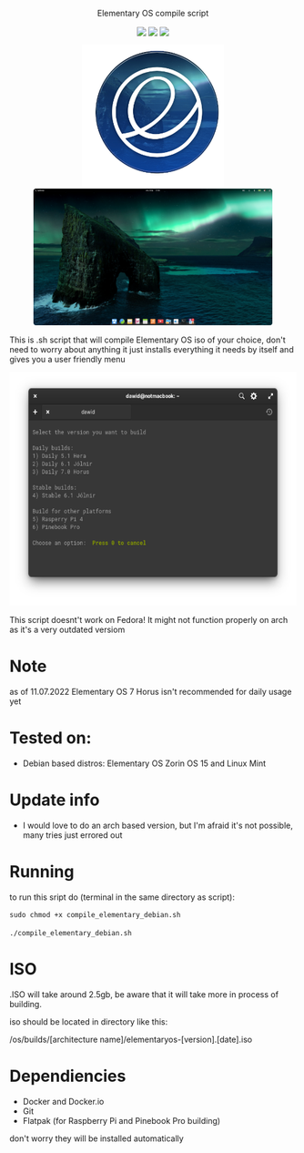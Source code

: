 <p align="center"> 
Elementary OS compile script
</p>

<p align="center"> 
<img align="center" src="https://img.shields.io/badge/Current%20ElementaryOS%20Stable%20Version-6.1-blue?style=style=flat"> 
<img align="center" src="https://img.shields.io/badge/Script%20Versionr%20-1.05-blue?style=style=flat"> 
<img align="center" src="https://img.shields.io/badge/Script%20Test%20Version%20-1.06b-orange?style=style=flat">
</p>

<p align="center"> 
<img src=https://github.com/HackZy01/Images/blob/main/eOS_6.1.png  width="250" height="251"> <picture>
   <source media="(prefers-color-scheme: dark)" srcset="https://github.com/HackZy01/Images/blob/main/desktop-dark.png" width="420" height="240">
   <source media="(prefers-color-scheme: light)" srcset="https://github.com/HackZy01/Images/blob/main/desktop-light.png" width="420" height="240">
   <img src="https://github.com/HackZy01/Images/blob/main/desktop-dark.png" width="420" height="240">
 </picture
</p>

This is .sh script that will compile Elementary OS iso of your choice, don't need to worry about anything it just installs everything it needs by itself and gives you a user friendly menu

<p align="center"> 
<picture>
    <source media="(prefers-color-scheme: dark)" srcset="https://github.com/HackZy01/Images/blob/main/eos-compile-screenshot-dark.png" width="415" height="290">
    <source media="(prefers-color-scheme: light)" srcset="https://github.com/HackZy01/Images/blob/main/eos-compile-screenshot-light.png" width="347" height="222">
    <img src="https://github.com/HackZy01/Images/blob/main/eos-compile-screenshot.png" width="542" height="410">
  </picture>
</p>

This script doesnt't work on Fedora! It might not function properly on arch as it's a very outdated versiom

# Note
as of 11.07.2022 Elementary OS 7 Horus isn't recommended for daily usage yet

# Tested on:
- Debian based distros: Elementary OS Zorin OS 15 and Linux Mint

# Update info
- I would love to do an arch based version, but I'm afraid it's not possible, many tries just errored out

# Running
to run this sript do (terminal in the same directory as script):

```
sudo chmod +x compile_elementary_debian.sh

./compile_elementary_debian.sh
```


# ISO
.ISO will take around 2.5gb, be aware that it will take more in process of building.

iso should be located in directory like this:

/os/builds/[architecture name]/elementaryos-[version].[date].iso
    
# Dependiencies

- Docker and Docker.io
- Git
- Flatpak (for Raspberry Pi and Pinebook Pro building)

don't worry they will be installed automatically
